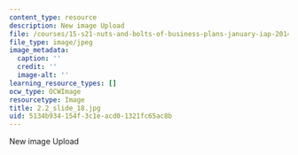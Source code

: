 ```yaml
---
content_type: resource
description: New image Upload
file: /courses/15-s21-nuts-and-bolts-of-business-plans-january-iap-2014/5134b934154f3c1eacd01321fc65ac8b_2.2_slide_18.jpg
file_type: image/jpeg
image_metadata:
  caption: ''
  credit: ''
  image-alt: ''
learning_resource_types: []
ocw_type: OCWImage
resourcetype: Image
title: 2.2_slide_18.jpg
uid: 5134b934-154f-3c1e-acd0-1321fc65ac8b
---
```

New image Upload